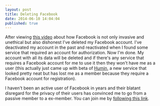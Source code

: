 ```yaml
---
layout: post
title: Deleting Facebook
date: 2014-06-10 14:04:04
published: true
---
```


After viewing [this video][1] about how Facebook is not only invasive and unethical but also dishonest I've deleted my Facebook account. I've deactivated my account in the past and reactivated when I found some service that required an account for authorization. Now I'm done. My account with all its data will be deleted and if there's any service that requires a Facebook account for me to use it then they won't have me as a user (this actually just came up with beta of [Humin][2], a new service that looked pretty neat but has lost me as a member because they require a Facebook account for registration).

I haven't been an active user of Facebook in years and their blatant disregard for the privacy of their users has convinced me to go from a passive member to a ex-member. You can join me by [following this link][3].


[1]: https://youtube.com/watch?v=EfnKmPQdapw "DELETE YOUR FACEBOOK - YouTube"
[2]: https://www.humin.com/
[3]: https://www.facebook.com/help/delete_account
